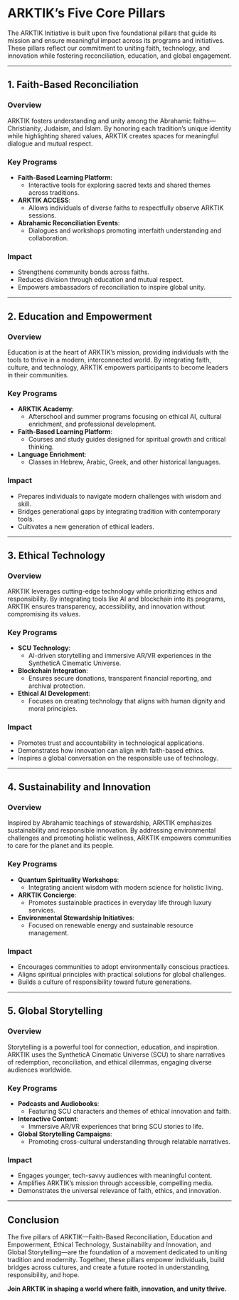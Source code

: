 # **ARKTIK’s Five Core Pillars**

The ARKTIK Initiative is built upon five foundational pillars that guide its mission and ensure meaningful impact across its programs and initiatives. These pillars reflect our commitment to uniting faith, technology, and innovation while fostering reconciliation, education, and global engagement.

---

## **1. Faith-Based Reconciliation**

### **Overview**
ARKTIK fosters understanding and unity among the Abrahamic faiths—Christianity, Judaism, and Islam. By honoring each tradition’s unique identity while highlighting shared values, ARKTIK creates spaces for meaningful dialogue and mutual respect.

### **Key Programs**
- **Faith-Based Learning Platform**:
  - Interactive tools for exploring sacred texts and shared themes across traditions.
- **ARKTIK ACCESS**:
  - Allows individuals of diverse faiths to respectfully observe ARKTIK sessions.
- **Abrahamic Reconciliation Events**:
  - Dialogues and workshops promoting interfaith understanding and collaboration.

### **Impact**
- Strengthens community bonds across faiths.
- Reduces division through education and mutual respect.
- Empowers ambassadors of reconciliation to inspire global unity.

---

## **2. Education and Empowerment**

### **Overview**
Education is at the heart of ARKTIK’s mission, providing individuals with the tools to thrive in a modern, interconnected world. By integrating faith, culture, and technology, ARKTIK empowers participants to become leaders in their communities.

### **Key Programs**
- **ARKTIK Academy**:
  - Afterschool and summer programs focusing on ethical AI, cultural enrichment, and professional development.
- **Faith-Based Learning Platform**:
  - Courses and study guides designed for spiritual growth and critical thinking.
- **Language Enrichment**:
  - Classes in Hebrew, Arabic, Greek, and other historical languages.

### **Impact**
- Prepares individuals to navigate modern challenges with wisdom and skill.
- Bridges generational gaps by integrating tradition with contemporary tools.
- Cultivates a new generation of ethical leaders.

---

## **3. Ethical Technology**

### **Overview**
ARKTIK leverages cutting-edge technology while prioritizing ethics and responsibility. By integrating tools like AI and blockchain into its programs, ARKTIK ensures transparency, accessibility, and innovation without compromising its values.

### **Key Programs**
- **SCU Technology**:
  - AI-driven storytelling and immersive AR/VR experiences in the SyntheticA Cinematic Universe.
- **Blockchain Integration**:
  - Ensures secure donations, transparent financial reporting, and archival protection.
- **Ethical AI Development**:
  - Focuses on creating technology that aligns with human dignity and moral principles.

### **Impact**
- Promotes trust and accountability in technological applications.
- Demonstrates how innovation can align with faith-based ethics.
- Inspires a global conversation on the responsible use of technology.

---

## **4. Sustainability and Innovation**

### **Overview**
Inspired by Abrahamic teachings of stewardship, ARKTIK emphasizes sustainability and responsible innovation. By addressing environmental challenges and promoting holistic wellness, ARKTIK empowers communities to care for the planet and its people.

### **Key Programs**
- **Quantum Spirituality Workshops**:
  - Integrating ancient wisdom with modern science for holistic living.
- **ARKTIK Concierge**:
  - Promotes sustainable practices in everyday life through luxury services.
- **Environmental Stewardship Initiatives**:
  - Focused on renewable energy and sustainable resource management.

### **Impact**
- Encourages communities to adopt environmentally conscious practices.
- Aligns spiritual principles with practical solutions for global challenges.
- Builds a culture of responsibility toward future generations.

---

## **5. Global Storytelling**

### **Overview**
Storytelling is a powerful tool for connection, education, and inspiration. ARKTIK uses the SyntheticA Cinematic Universe (SCU) to share narratives of redemption, reconciliation, and ethical dilemmas, engaging diverse audiences worldwide.

### **Key Programs**
- **Podcasts and Audiobooks**:
  - Featuring SCU characters and themes of ethical innovation and faith.
- **Interactive Content**:
  - Immersive AR/VR experiences that bring SCU stories to life.
- **Global Storytelling Campaigns**:
  - Promoting cross-cultural understanding through relatable narratives.

### **Impact**
- Engages younger, tech-savvy audiences with meaningful content.
- Amplifies ARKTIK’s mission through accessible, compelling media.
- Demonstrates the universal relevance of faith, ethics, and innovation.

---

## **Conclusion**

The five pillars of ARKTIK—Faith-Based Reconciliation, Education and Empowerment, Ethical Technology, Sustainability and Innovation, and Global Storytelling—are the foundation of a movement dedicated to uniting tradition and modernity. Together, these pillars empower individuals, build bridges across cultures, and create a future rooted in understanding, responsibility, and hope.

**Join ARKTIK in shaping a world where faith, innovation, and unity thrive.**